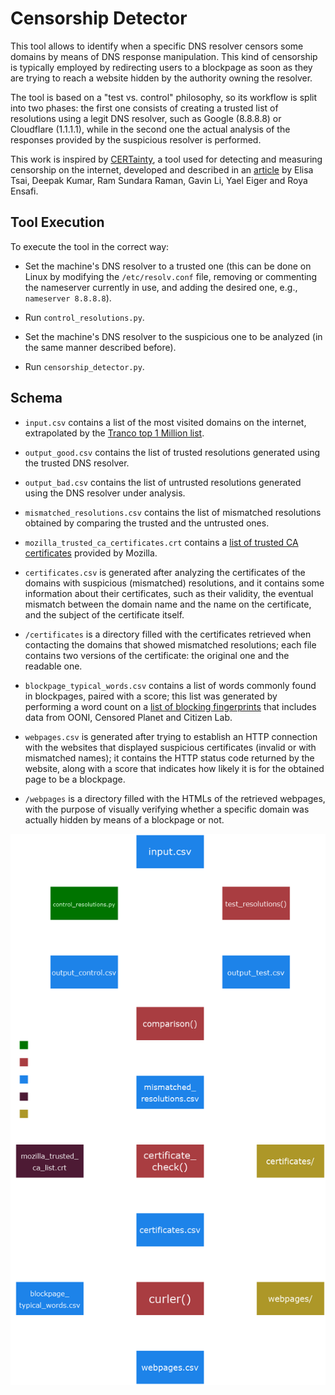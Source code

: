 # Censorship Detector 

This tool allows to identify when a specific DNS resolver censors some domains by means of DNS response manipulation. This kind of censorship is typically employed by redirecting users to a blockpage as soon as they are trying to reach a website hidden by the authority owning the resolver.

The tool is based on a "test vs. control" philosophy, so its workflow is split into two phases: the first one consists of creating a trusted list of resolutions using a legit DNS resolver, such as Google (8.8.8.8) or Cloudflare (1.1.1.1), while in the second one the actual analysis of the responses provided by the suspicious resolver is performed.

This work is inspired by [CERTainty](https://censoredplanet.org/certainty), a tool used for detecting and measuring censorship on the internet, developed and described in an [article](https://arxiv.org/abs/2305.08189) by Elisa Tsai, Deepak Kumar, Ram Sundara Raman, Gavin Li, Yael Eiger and Roya Ensafi.

## Tool Execution

To execute the tool in the correct way:

* Set the machine's DNS resolver to a trusted one (this can be done on Linux by modifying the `/etc/resolv.conf` file, removing or commenting the nameserver currently in use, and adding the desired one, e.g., `nameserver 8.8.8.8`). 

* Run `control_resolutions.py`.

* Set the machine's DNS resolver to the suspicious one to be analyzed (in the same manner described before).

* Run `censorship_detector.py`.

## Schema

* `input.csv` contains a list of the most visited domains on the internet, extrapolated by the [Tranco top 1 Million list](https://tranco-list.eu/).

* `output_good.csv` contains the list of trusted resolutions generated using the trusted DNS resolver.

* `output_bad.csv` contains the list of untrusted resolutions generated using the DNS resolver under analysis.

* `mismatched_resolutions.csv` contains the list of mismatched resolutions obtained by comparing the trusted and the untrusted ones.

* `mozilla_trusted_ca_certificates.crt` contains a [list of trusted CA certificates](https://ccadb.my.salesforce-sites.com/mozilla/IncludedCACertificateReport) provided by Mozilla.

* `certificates.csv` is generated after analyzing the certificates of the domains with suspicious (mismatched) resolutions, and it contains some information about their certificates, such as their validity, the eventual mismatch between the domain name and the name on the certificate, and the subject of the certificate itself.

* `/certificates` is a directory filled with the certificates retrieved when contacting the domains that showed mismatched resolutions; each file contains two versions of the certificate: the original one and the readable one.

* `blockpage_typical_words.csv` contains a list of words commonly found in blockpages, paired with a score; this list was generated by performing a word count on a [list of blocking fingerprints](https://github.com/ooni/blocking-fingerprints?tab=readme-ov-file#blocking-fingerprints) that includes data from OONI, Censored Planet and Citizen Lab.

* `webpages.csv` is generated after trying to establish an HTTP connection with the websites that displayed suspicious certificates (invalid or with mismatched names); it contains the HTTP status code returned by the website, along with a score that indicates how likely it is for the obtained page to be a blockpage.

* `/webpages` is a directory filled with the HTMLs of the retrieved webpages, with the purpose of visually verifying whether a specific domain was actually hidden by means of a blockpage or not.

![diagram](/img/diagram_nobg.png)
